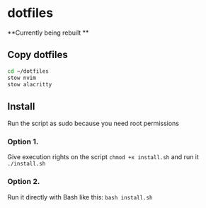 # dotfiles

**Currently being rebuilt **

## Copy dotfiles
```bash
cd ~/dotfiles
stow nvim
stow alacritty
```

## Install
Run the script as sudo because you need root permissions
### Option 1.
Give execution rights on the script `chmod +x install.sh` and run it `./install.sh`
### Option 2.
Run it directly with Bash like this: `bash install.sh` 
